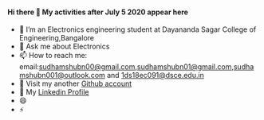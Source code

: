 #### Hi there 👋 My activities after July 5 2020 appear here
- 🌱 I’m an Electronics engineering student at Dayananda Sagar College of Engineering,Bangalore
- 💬 Ask me about Electronics
- 📫 How to reach me: email:sudhamshubn00@gmail.com,sudhamshubn01@gmail.com,sudhamshubn001@outlook.com and 1ds18ec091@dsce.edu.in<br>
- 👯 Visit my another <a href=https://github.com/sudhamshubn01>Github account</a> 
- 🔭 My <a href=https://www.linkedin.com/in/sudhamshu-b-n-760bb7171/>Linkedin Profile</a>
- 😄
- ⚡ 
